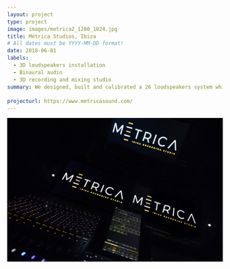 ```yaml
---
layout: project
type: project
image: images/metrica2_1280_1024.jpg
title: Métrica Studios, Ibiza
# All dates must be YYYY-MM-DD format!
date: 2018-06-01
labels:
  - 3D loudspeakers installation
  - Binaural audio
  - 3D recording and mixing studio
summary: We designed, built and calibrated a 26 loudspeakers system which, together with our plugins suite, make Métrica Studios a pioneer studio in producing 3D and binaural sound.

projecturl: https://www.metricasound.com/
---
```


<img class="ui medium right floated rounded image" src="../images/metrica.jpg">
